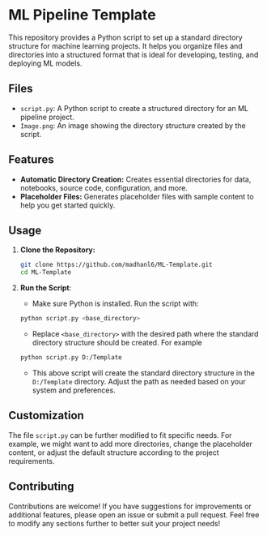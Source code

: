 # ML Pipeline Template

This repository provides a Python script to set up a standard directory structure for machine learning projects. It helps you organize files and directories into a structured format that is ideal for developing, testing, and deploying ML models.

## Files

- `script.py`: A Python script to create a structured directory for an ML pipeline project.
- `Image.png`: An image showing the directory structure created by the script.

## Features

- **Automatic Directory Creation:** Creates essential directories for data, notebooks, source code, configuration, and more.
- **Placeholder Files:** Generates placeholder files with sample content to help you get started quickly.

## Usage

1. **Clone the Repository:**
   ```bash
   git clone https://github.com/madhanl6/ML-Template.git
   cd ML-Template
   ```

2. **Run the Script**:
   - Make sure Python is installed. Run the script with:


   ```bash
   python script.py <base_directory>
   ```

   - Replace `<base_directory>` with the desired path where the standard directory structure should be created. For example


   ```bash
   python script.py D:/Template
   ```

   - This above script will create the standard directory structure in the `D:/Template` directory. Adjust the path as needed based on your system and preferences.

## Customization

The file `script.py` can be further modified to fit specific needs. For example, we might want to add more directories, change the placeholder content, or adjust the default structure according to the project requirements.

## Contributing

Contributions are welcome! If you have suggestions for improvements or additional features, please open an issue or submit a pull request. Feel free to modify any sections further to better suit your project needs!

  
